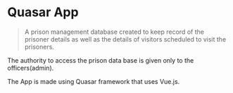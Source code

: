 # Quasar App

> A prison management database created to keep record of the prisoner details
as well as the details of visitors scheduled to visit the prisoners.

The authority to access the prison data base is given only to the officers(admin).

The App is made using Quasar framework that uses Vue.js.
